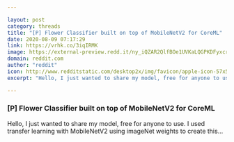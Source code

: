```yaml
---

layout: post
category: threads
title: "[P] Flower Classifier built on top of MobileNetV2 for CoreML"
date: 2020-08-09 07:17:29
link: https://vrhk.co/3iqIRMK
image: https://external-preview.redd.it/ny_iQZAR2QlfBOe1UVKaLQGPKDFyxcrrw45hzLqtCyo.jpg?width=420&height=219.895287958&auto=webp&crop=420:219.895287958,smart&s=120083cfd96a908dcc4a52ca987a8e7bb5142734
domain: reddit.com
author: "reddit"
icon: http://www.redditstatic.com/desktop2x/img/favicon/apple-icon-57x57.png
excerpt: "Hello, I just wanted to share my model, free for anyone to use. I used transfer learning with MobileNetV2 using imageNet weights to create this..."

---
```


### [P] Flower Classifier built on top of MobileNetV2 for CoreML

Hello, I just wanted to share my model, free for anyone to use. I used transfer learning with MobileNetV2 using imageNet weights to create this...